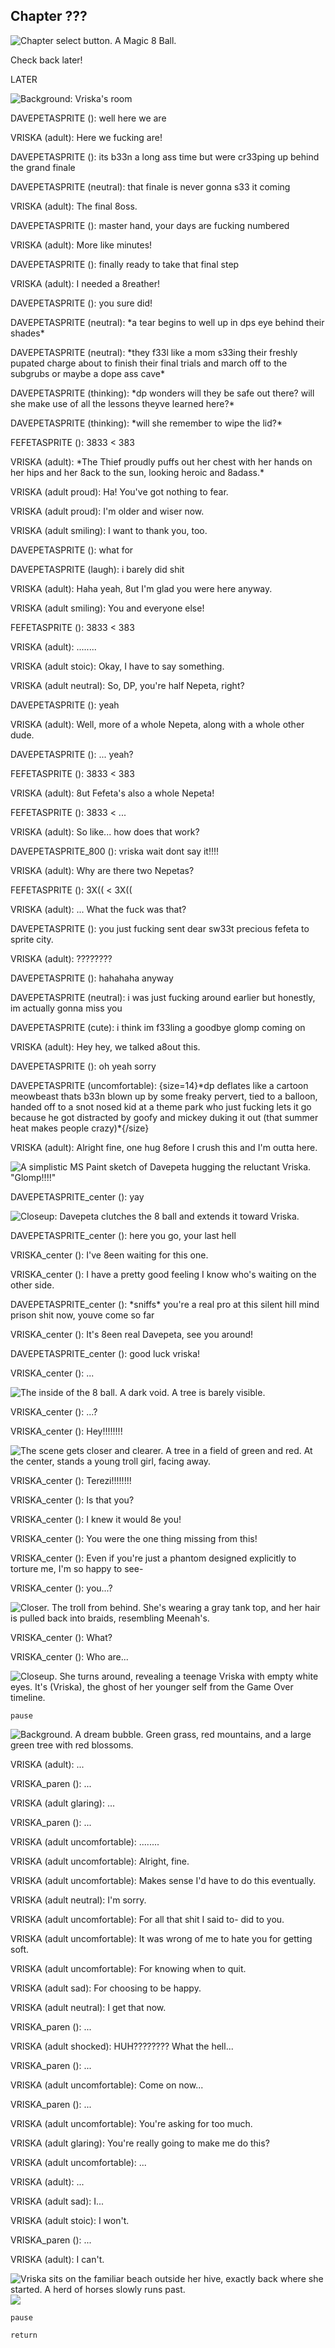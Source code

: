 ## Chapter ???

![Chapter select button. A Magic 8 Ball.](./images/chapterselect/8ball.png)

<p class="command-box">Check back later!</p>

<p class="box">LATER</p>

![Background: Vriska's room](./images/vriskaroom.png)

<!-- davepeta neutral onlayer talksprites at right with slideinright -->
<p class="davepetasprite">DAVEPETASPRITE (): well here we are</p>
<!-- davepeta with slideoutright -->


<!-- vriska adult proud onlayer talksprites at left with slideinleft -->
<p class="vriska">VRISKA (adult): Here we fucking are!</p>
<!-- vriska with slideoutleft -->


<!-- davepeta thinking onlayer talksprites at right with slideinright -->
<p class="davepetasprite">DAVEPETASPRITE (): its b33n a long ass time but were cr33ping up behind the grand finale</p>
<p class="davepetasprite">DAVEPETASPRITE (neutral): that finale is never gonna s33 it coming</p>
<!-- davepeta with slideoutright -->


<!-- vriska adult smiling onlayer talksprites at left with slideinleft -->
<p class="vriska">VRISKA (adult): The final 8oss.</p>
<!-- vriska with slideoutleft -->


<!-- davepeta laugh onlayer talksprites at right with slideinright -->
<p class="davepetasprite">DAVEPETASPRITE (): master hand, your days are fucking numbered</p>
<!-- davepeta with slideoutright -->


<!-- vriska adult smiling onlayer talksprites at left with slideinleft -->
<p class="vriska">VRISKA (adult): More like minutes!</p>
<!-- vriska with slideoutleft -->


<!-- davepeta neutral onlayer talksprites at right with slideinright -->
<p class="davepetasprite">DAVEPETASPRITE (): finally ready to take that final step</p>
<!-- davepeta with slideoutright -->


<!-- vriska adult smiling onlayer talksprites at left with slideinleft -->
<p class="vriska">VRISKA (adult): I needed a 8reather!</p>
<!-- vriska with slideoutleft -->


<!-- davepeta neutral onlayer talksprites at right with slideinright -->
<p class="davepetasprite">DAVEPETASPRITE (): you sure did!</p>
<p class="davepetasprite">DAVEPETASPRITE (neutral): *a tear begins to well up in dps eye behind their shades*</p>
<p class="davepetasprite">DAVEPETASPRITE (neutral): *they f33l like a mom s33ing their freshly pupated charge about to finish their final trials and march off to the subgrubs or maybe a dope ass cave*</p>
<p class="davepetasprite">DAVEPETASPRITE (thinking): *dp wonders will they be safe out there? will she make use of all the lessons theyve learned here?*</p>
<p class="davepetasprite">DAVEPETASPRITE (thinking): *will she remember to wipe the lid?*</p>
<!-- davepeta with slideoutright -->


<!-- fefeta neutral onlayer talksprites at right with slideinright -->
<p class="fefetasprite">FEFETASPRITE (): 3833 < 383</p>
<!-- fefeta with slideoutright -->


<!-- vriska adult proud onlayer talksprites at left with slideinleft -->
<p class="vriska">VRISKA (adult): *The Thief proudly puffs out her chest with her hands on her hips and her 8ack to the sun, looking heroic and 8adass.*</p>
<p class="vriska">VRISKA (adult proud): Ha! You've got nothing to fear.</p>
<p class="vriska">VRISKA (adult proud): I'm older and wiser now.</p>
<p class="vriska">VRISKA (adult smiling): I want to thank you, too.</p>
<!-- vriska with slideoutleft -->


<!-- davepeta thinking onlayer talksprites at right with slideinright -->
<p class="davepetasprite">DAVEPETASPRITE (): what for</p>
<p class="davepetasprite">DAVEPETASPRITE (laugh): i barely did shit</p>
<!-- davepeta with slideoutright -->


<!-- vriska adult smiling onlayer talksprites at left with slideinleft -->
<p class="vriska">VRISKA (adult): Haha yeah, 8ut I'm glad you were here anyway.</p>
<p class="vriska">VRISKA (adult smiling): You and everyone else!</p>
<!-- vriska with slideoutleft -->


<!-- fefeta neutral onlayer talksprites at right with slideinright -->
<p class="fefetasprite">FEFETASPRITE (): 3833 < 383</p>
<!-- fefeta with slideoutright -->


<!-- vriska adult smiling onlayer talksprites at left with slideinleft -->
<p class="vriska">VRISKA (adult): ........</p>
<p class="vriska">VRISKA (adult stoic): Okay, I have to say something.</p>
<p class="vriska">VRISKA (adult neutral): So, DP, you're half Nepeta, right?</p>
<!-- vriska with slideoutleft -->


<!-- davepeta neutral onlayer talksprites at right with slideinright -->
<p class="davepetasprite">DAVEPETASPRITE (): yeah</p>
<!-- davepeta with slideoutright -->


<!-- vriska adult neutral onlayer talksprites at left with slideinleft -->
<p class="vriska">VRISKA (adult): Well, more of a whole Nepeta, along with a whole other dude.</p>
<!-- vriska with slideoutleft -->


<!-- davepeta neutral onlayer talksprites at right with slideinright -->
<p class="davepetasprite">DAVEPETASPRITE (): ... yeah?</p>
<!-- davepeta with slideoutright -->


<!-- fefeta neutral onlayer talksprites at right with slideinright -->
<p class="fefetasprite">FEFETASPRITE (): 3833 < 383</p>
<!-- fefeta with slideoutright -->


<!-- vriska adult neutral onlayer talksprites at left with slideinleft -->
<p class="vriska">VRISKA (adult): 8ut Fefeta's also a whole Nepeta!</p>
<!-- vriska with slideoutleft -->


<!-- fefeta neutral onlayer talksprites at right with slideinright -->
<p class="fefetasprite">FEFETASPRITE (): 3833 < ...</p>
<!-- fefeta with slideoutright -->


<!-- vriska adult neutral onlayer talksprites at left with slideinleft -->
<p class="vriska">VRISKA (adult): So like... how does that work?</p>
<!-- vriska with slideoutleft -->


<!-- davepeta uncomfortable onlayer talksprites at right with slideinright -->
<p class="davepetasprite_800">DAVEPETASPRITE_800 (): vriska wait dont say it!!!!</p>
<!-- davepeta with slideoutright -->


<!-- vriska adult neutral onlayer talksprites at left with slideinleft -->
<p class="vriska">VRISKA (adult): Why are there two Nepetas?</p>
<!-- vriska with slideoutleft -->


<!-- sfx "chapters/6/audio/disappear.ogg" volume 0.75 noloop -->
<!-- fefeta xc onlayer talksprites at right, fadeout with slideinright -->
<p class="fefetasprite">FEFETASPRITE (): 3X(( < 3X((</p>
<!-- fefeta with Dissolve(0.3) -->


<!-- vriska adult confused onlayer talksprites at left with slideinleft -->
<p class="vriska">VRISKA (adult): ... What the fuck was that?</p>
<!-- vriska with slideoutleft -->


<!-- davepeta pokerface onlayer talksprites at right with slideinright -->
<p class="davepetasprite">DAVEPETASPRITE (): you just fucking sent dear sw33t precious fefeta to sprite city.</p>
<!-- davepeta with slideoutright -->


<!-- vriska adult confused onlayer talksprites at left with slideinleft -->
<p class="vriska">VRISKA (adult): ????????</p>
<!-- vriska with slideoutleft -->


<!-- davepeta laugh onlayer talksprites at right with slideinright -->
<p class="davepetasprite">DAVEPETASPRITE (): hahahaha anyway</p>
<p class="davepetasprite">DAVEPETASPRITE (neutral): i was just fucking around earlier but honestly, im actually gonna miss you</p>
<p class="davepetasprite">DAVEPETASPRITE (cute): i think im f33ling a goodbye glomp coming on</p>
<!-- davepeta with slideoutright -->


<!-- vriska adult glaring onlayer talksprites at left with slideinleft -->
<p class="vriska">VRISKA (adult): Hey hey, we talked a8out this.</p>
<!-- vriska with slideoutleft -->


<!-- davepeta pokerface onlayer talksprites at right with slideinright -->
<p class="davepetasprite">DAVEPETASPRITE (): oh yeah sorry</p>
<p class="davepetasprite">DAVEPETASPRITE (uncomfortable): {size=14}*dp deflates like a cartoon meowbeast thats b33n blown up by some freaky pervert, tied to a balloon, handed off to a snot nosed kid at a theme park who just fucking lets it go because he got distracted by goofy and mickey duking it out (that summer heat makes people crazy)*{/size}</p>
<!-- davepeta with slideoutright -->


<!-- vriska adult neutral onlayer talksprites at left with slideinleft -->
<p class="vriska">VRISKA (adult): Alright fine, one hug 8efore I crush this and I'm outta here.</p>
<!-- vriska with slideoutleft -->

![A simplistic MS Paint sketch of Davepeta hugging the reluctant Vriska. "Glomp!!!!"](./images/6/images/Davepeta_Vriska-hug.png)

<p class="davepetasprite_center">DAVEPETASPRITE_center (): yay</p>

![Closeup: Davepeta clutches the 8 ball and extends it toward Vriska.](images/6/images/Davepeta_8ball.png)

<p class="davepetasprite_center">DAVEPETASPRITE_center (): here you go, your last hell</p>


<p class="vriska_center">VRISKA_center (): I've 8een waiting for this one.</p>
<p class="vriska_center">VRISKA_center (): I have a pretty good feeling I know who's waiting on the other side.</p>

<p class="davepetasprite_center">DAVEPETASPRITE_center (): *sniffs* you're a real pro at this silent hill mind prison shit now, youve come so far</p>

<p class="vriska_center">VRISKA_center (): It's 8een real Davepeta, see you around!</p>

<p class="davepetasprite_center">DAVEPETASPRITE_center (): good luck vriska!</p>

<!-- blue with Dissolve(1.0) -->
<!-- music fadeout 2.0 -->
<!-- black with Dissolve(1.0) -->

<!-- black -->
<p class="vriska_center">VRISKA_center (): ...</p>

![The inside of the 8 ball. A dark void. A tree is barely visible.](./images/6/images/8ballVoid_1.png)

<p class="vriska_center">VRISKA_center (): ...?</p>
<p class="vriska_center">VRISKA_center (): Hey!!!!!!!!</p>

<!-- music "chapters/6/audio/terezi_vn.ogg" fadein 1.0 volume 0.5 loop -->

![The scene gets closer and clearer. A tree in a field of green and red. At the center, stands a young troll girl, facing away.](./images/6/images/8ballVoid_2.png)

<p class="vriska_center">VRISKA_center (): Terezi!!!!!!!!</p>
<p class="vriska_center">VRISKA_center (): Is that you?</p>
<p class="vriska_center">VRISKA_center (): I knew it would 8e you!</p>
<p class="vriska_center">VRISKA_center (): You were the one thing missing from this!</p>
<p class="vriska_center">VRISKA_center (): Even if you're just a phantom designed explicitly to torture me, I'm so happy to see-</p>
<p class="vriska_center">VRISKA_center (): you...?</p>
    
![Closer. The troll from behind. She's wearing a gray tank top, and her hair is pulled back into braids, resembling Meenah's.](./images/6/images/8ballVoid_3.png)

<p class="vriska_center">VRISKA_center (): What?</p>
<p class="vriska_center">VRISKA_center (): Who are...</p>

![Closeup. She turns around, revealing a teenage Vriska with empty white eyes. It's (Vriska), the ghost of her younger self from the Game Over timeline.](./images/6/images/8ballVoid_4.png)

<!-- music -->
    pause

![Background. A dream bubble. Green grass, red mountains, and a large green tree with red blossoms.](./images/6/images/8ball.png)

<!-- music "chapters/6/audio/11-6.wav" fadein 1.0 volume 0.5 loop -->
<!-- vriska adult glaring onlayer talksprites at left with slideinleft -->
<p class="vriska">VRISKA (adult): ...</p>
<!-- vriska with slideoutleft -->

<!-- vriska_paren sad onlayer talksprites at right with slideinright -->
<p class="vriska_paren">VRISKA_paren (): ...</p>
<!-- vriska_paren with slideoutright -->

<!-- vriska adult glaring onlayer talksprites at left with slideinleft -->
<p class="vriska">VRISKA (adult glaring): ...</p>
<!-- vriska with slideoutleft -->

<!-- vriska_paren sad onlayer talksprites at right with slideinright -->
<p class="vriska_paren">VRISKA_paren (): ...</p>
<!-- vriska_paren with slideoutright -->


<!-- vriska adult uncomfortable onlayer talksprites at left with slideinleft -->
<p class="vriska">VRISKA (adult uncomfortable): ........</p>
<p class="vriska">VRISKA (adult uncomfortable): Alright, fine.</p>
<p class="vriska">VRISKA (adult uncomfortable): Makes sense I'd have to do this eventually.</p>
<p class="vriska">VRISKA (adult neutral): I'm sorry.</p>
<p class="vriska">VRISKA (adult uncomfortable): For all that shit I said to- did to you.</p>
<p class="vriska">VRISKA (adult uncomfortable): It was wrong of me to hate you for getting soft.</p>
<p class="vriska">VRISKA (adult uncomfortable): For knowing when to quit.</p>
<p class="vriska">VRISKA (adult sad): For choosing to be happy.</p>
<p class="vriska">VRISKA (adult neutral): I get that now.</p>
<!-- vriska with slideoutleft -->

<!-- vriska_paren hug onlayer talksprites at right with slideinright -->
<p class="vriska_paren">VRISKA_paren (): ...</p>
<!-- vriska_paren with slideoutright -->

<!-- vriska adult shocked onlayer talksprites at left with slideinleft -->
<p class="vriska">VRISKA (adult shocked): HUH???????? What the hell...</p>
<!-- vriska with slideoutleft -->

<!-- vriska_paren hug onlayer talksprites at right with slideinright -->
<p class="vriska_paren">VRISKA_paren (): ...</p>
<!-- vriska_paren with slideoutright -->

<!-- vriska adult uncomfortable onlayer talksprites at left with slideinleft -->
<p class="vriska">VRISKA (adult uncomfortable): Come on now...</p>
<!-- vriska with slideoutleft -->

<!-- vriska_paren hug onlayer talksprites at right with slideinright -->
<p class="vriska_paren">VRISKA_paren (): ...</p>
<!-- vriska_paren with slideoutright -->

<!-- vriska adult uncomfortable onlayer talksprites at left with slideinleft -->
<p class="vriska">VRISKA (adult uncomfortable): You're asking for too much.</p>
<p class="vriska">VRISKA (adult glaring): You're really going to make me do this?</p>
<p class="vriska">VRISKA (adult uncomfortable): ...</p>
<!-- vriska with slideoutleft -->

<!-- "What will you do?" -->

<!-- vriska adult uncomfortable onlayer talksprites at left with slideinleft -->
<p class="vriska">VRISKA (adult): ...</p>
<p class="vriska">VRISKA (adult sad): I...</p>
<p class="vriska">VRISKA (adult stoic): I won't.</p>
<!-- vriska with slideoutleft -->

<!-- vriska_paren sad onlayer talksprites at right with slideinright -->
<p class="vriska_paren">VRISKA_paren (): ...</p>
<!-- vriska_paren with slideoutright -->


<!-- vriska adult uncomfortable onlayer talksprites at left with slideinleft -->
<p class="vriska">VRISKA (adult): I can't.</p>
<!-- vriska adult uncomfortable: -->



<!-- 0.1 xzoom -1.0 xcenter 0.5 xoffset -100 -->
<!-- 0.25 -->
<!-- vriska with slideoutleftslow -->
<!-- music fadeout 3.0 -->

<!-- white with Dissolve(3.0) -->
<!-- 3.5 -->
<!-- music "chapters/6/audio/vrisbeach-dreamy.ogg" fadein 1.0 volume 0.5 loop -->


<div class="beach">
    <img class="beach_bg" src="./images/6/images/Vriska_Beach.png"
        alt="Vriska sits on the familiar beach outside her hive, exactly back where she started. A herd of horses slowly runs past.">
    <img class="beach_horses" role="presentation" src="./images/6/images/horses.png">
</div>

<!-- bg vris_beach with Dissolve(2.0) -->
<!-- horses onlayer talksprites with Dissolve(2.0): -->
<!-- 440 -->
<!-- 0.1 -->
<!-- 50.0 xalign 1.5 -->
    pause

<!-- music fadeout 3.0 -->
<!-- white onlayer talksprites with Dissolve(3.0) -->
<!-- horses -->
    return

